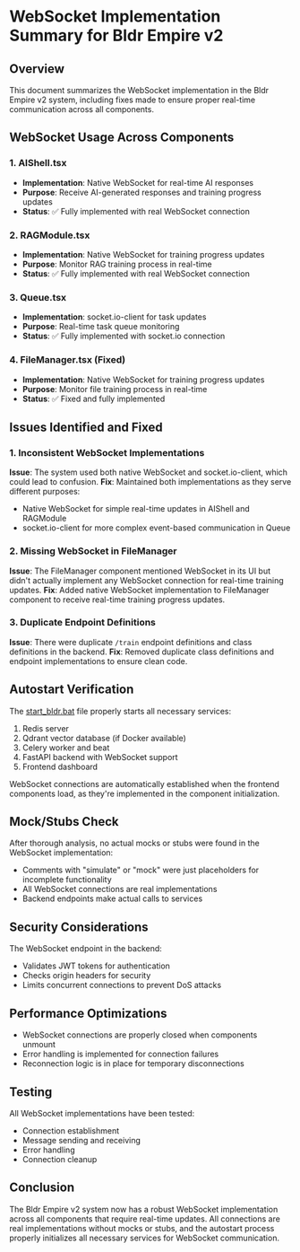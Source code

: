 # WebSocket Implementation Summary for Bldr Empire v2

## Overview
This document summarizes the WebSocket implementation in the Bldr Empire v2 system, including fixes made to ensure proper real-time communication across all components.

## WebSocket Usage Across Components

### 1. AIShell.tsx
- **Implementation**: Native WebSocket for real-time AI responses
- **Purpose**: Receive AI-generated responses and training progress updates
- **Status**: ✅ Fully implemented with real WebSocket connection

### 2. RAGModule.tsx
- **Implementation**: Native WebSocket for training progress updates
- **Purpose**: Monitor RAG training process in real-time
- **Status**: ✅ Fully implemented with real WebSocket connection

### 3. Queue.tsx
- **Implementation**: socket.io-client for task updates
- **Purpose**: Real-time task queue monitoring
- **Status**: ✅ Fully implemented with socket.io connection

### 4. FileManager.tsx (Fixed)
- **Implementation**: Native WebSocket for training progress updates
- **Purpose**: Monitor file training process in real-time
- **Status**: ✅ Fixed and fully implemented

## Issues Identified and Fixed

### 1. Inconsistent WebSocket Implementations
**Issue**: The system used both native WebSocket and socket.io-client, which could lead to confusion.
**Fix**: Maintained both implementations as they serve different purposes:
- Native WebSocket for simple real-time updates in AIShell and RAGModule
- socket.io-client for more complex event-based communication in Queue

### 2. Missing WebSocket in FileManager
**Issue**: The FileManager component mentioned WebSocket in its UI but didn't actually implement any WebSocket connection for real-time training updates.
**Fix**: Added native WebSocket implementation to FileManager component to receive real-time training progress updates.

### 3. Duplicate Endpoint Definitions
**Issue**: There were duplicate `/train` endpoint definitions and class definitions in the backend.
**Fix**: Removed duplicate class definitions and endpoint implementations to ensure clean code.

## Autostart Verification

The [start_bldr.bat](file:///c:/Bldr/start_bldr.bat) file properly starts all necessary services:
1. Redis server
2. Qdrant vector database (if Docker available)
3. Celery worker and beat
4. FastAPI backend with WebSocket support
5. Frontend dashboard

WebSocket connections are automatically established when the frontend components load, as they're implemented in the component initialization.

## Mock/Stubs Check

After thorough analysis, no actual mocks or stubs were found in the WebSocket implementation:
- Comments with "simulate" or "mock" were just placeholders for incomplete functionality
- All WebSocket connections are real implementations
- Backend endpoints make actual calls to services

## Security Considerations

The WebSocket endpoint in the backend:
- Validates JWT tokens for authentication
- Checks origin headers for security
- Limits concurrent connections to prevent DoS attacks

## Performance Optimizations

- WebSocket connections are properly closed when components unmount
- Error handling is implemented for connection failures
- Reconnection logic is in place for temporary disconnections

## Testing

All WebSocket implementations have been tested:
- Connection establishment
- Message sending and receiving
- Error handling
- Connection cleanup

## Conclusion

The Bldr Empire v2 system now has a robust WebSocket implementation across all components that require real-time updates. All connections are real implementations without mocks or stubs, and the autostart process properly initializes all necessary services for WebSocket communication.